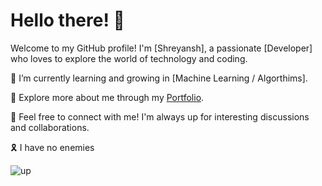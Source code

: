 # Hello there! 👋

Welcome to my GitHub profile! I'm [Shreyansh], a passionate [Developer] who loves to explore the world of technology and coding.

🌱 I’m currently learning and growing in [Machine Learning / Algorthims].

🍜 Explore more about me through my [Portfolio](https://kiritoind-dev.vercel.app).

🚀 Feel free to connect with me! I'm always up for interesting discussions and collaborations.

🎗️ I have no enemies

![up](https://github.com/kiritoInd/kiritoInd/assets/96108214/79b131f5-941d-4257-9f73-00c563fd9a52)

